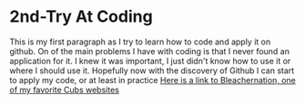 # 2nd-Try At Coding

<!DOCTYPE html>
<html>
<body>
<p1>This is my first paragraph as I try to learn how to code and apply it on github. On of the main problems I have with coding is that I never found an application for it. I knew it was important, I just didn't know how to use it or where I should use it. Hopefully now with the discovery of Github I can start to apply my code, or at least in practice </p1>
<a href=http://www.bleachernation.com > Here is a link to Bleachernation, one of my favorite Cubs websites </a>
</body>
</html>
